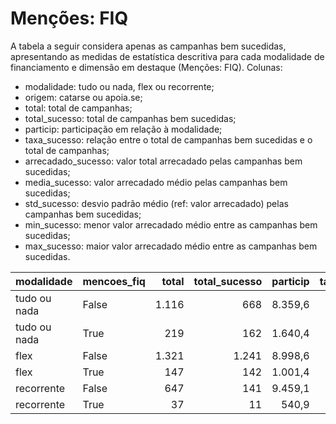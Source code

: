 # Menções: FIQ

A tabela a seguir considera apenas as campanhas bem sucedidas, apresentando as medidas
de estatística descritiva para cada modalidade de financiamento e dimensão em destaque
(Menções: FIQ). Colunas:
- modalidade: tudo ou nada, flex ou recorrente;
- origem: catarse ou apoia.se;
- total: total de campanhas;
- total_sucesso: total de campanhas bem sucedidas;
- particip: participação em relação à modalidade;
- taxa_sucesso: relação entre o total de campanhas bem sucedidas e o total de campanhas;
- arrecadado_sucesso: valor total arrecadado pelas campanhas bem sucedidas;
- media_sucesso: valor arrecadado médio pelas campanhas bem sucedidas;
- std_sucesso: desvio padrão médio (ref: valor arrecadado) pelas campanhas bem sucedidas;
- min_sucesso: menor valor arrecadado médio entre as campanhas bem sucedidas;
- max_sucesso: maior valor arrecadado médio entre as campanhas bem sucedidas.


| modalidade   | mencoes_fiq   |   total |   total_sucesso |   particip |   taxa_sucesso |   arrecadado_sucesso |   media_sucesso |   std_sucesso |   min_sucesso |   max_sucesso |
|:-------------|:--------------|--------:|----------------:|-----------:|---------------:|---------------------:|----------------:|--------------:|--------------:|--------------:|
| tudo ou nada | False         |    1.116 |             668 |     8.359,6 |         5.985,7 |          19.242.021,98 |        28.805,42 |      46.481,14 |         41,82 |     679.297,66 |
| tudo ou nada | True          |     219 |             162 |     1.640,4 |         7.397,3 |           4.821.257,85 |        29.760,85 |      38.181,98 |       1.405,43 |     396.557,50 |
| flex         | False         |    1.321 |            1.241 |     8.998,6 |         9.394,4 |          15.644.764,94 |        12.606,58 |      28.732,87 |         10,77 |     475.290,95 |
| flex         | True          |     147 |             142 |     1.001,4 |         9.659,9 |           2.717.367,00 |        19.136,39 |      63.151,50 |         39,63 |     708.972,78 |
| recorrente   | False         |     647 |             141 |     9.459,1 |         2.179,3 |             39.262,48 |          278,46 |        662,54 |          1,09 |       5.087,08 |
| recorrente   | True          |      37 |              11 |      540,9 |         2.973,0 |              3.924,48 |          356,77 |        489,37 |         10,98 |       1.753,37 |
